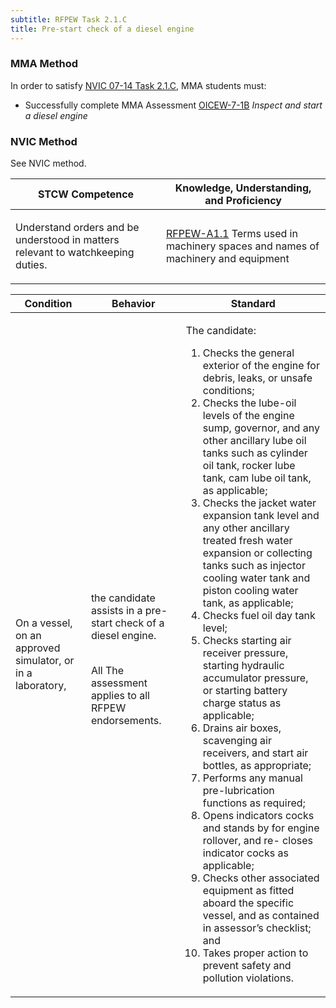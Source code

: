 ```yaml
---
subtitle: RFPEW Task 2.1.C 
title: Pre-start check of a diesel engine
---
```



### MMA Method

In order to satisfy  [NVIC 07-14  Task  2.1.C]({{site.baseurl}}/assets/images/nvic-07-14.pdf), MMA students must:

* Successfully complete MMA Assessment [OICEW-7-1B]({{site.baseurl}}/assessments/Engine/OICEW-7-1B) *Inspect and start a diesel engine*


### NVIC Method

<a onclick="togglevisibility('nvic_methods')" >See NVIC method.</a>

<div id='nvic_methods' class='hide'>

<table>
<thead>
<tr>
<th class='forty'> STCW Competence </th>
<th class='sixty'> Knowledge, Understanding, and Proficiency </th>
</tr>
</thead>




<tbody>
<tr><td markdown='1'>

Understand orders and be understood in matters relevant to watchkeeping duties.

</td><td markdown='1'>

[RFPEW-A1.1](../../tables/34.html#RFPEW-A1.1) Terms used in machinery spaces and names of machinery and equipment

</td></tr>


</tbody>
</table>


<table>
<thead>
<tr><th class='twenty'>  Condition </th><th class='twenty'> Behavior </th><th  class='sixty'>Standard </th></tr>
</thead>
<tbody >



<tr><td markdown='1'>

On a vessel, on an approved simulator, or in a laboratory,

</td><td markdown='1'>

the candidate assists in a pre-start check of a diesel engine.

<br>

<div class="tooltip">All
<span class="tooltiptext">
The assessment applies to all RFPEW endorsements.
</span>
</div>


</td><td markdown='1'>

The candidate:

1. Checks the general exterior of the engine for debris, leaks, or unsafe conditions;
2. Checks the lube-oil levels of the engine sump, governor, and any other ancillary lube oil tanks such as cylinder oil tank, rocker lube tank, cam lube oil tank, as applicable;
3. Checks the jacket water expansion tank level and any other ancillary treated fresh water expansion or collecting tanks such as injector cooling water tank and piston cooling water tank, as applicable;
4. Checks fuel oil day tank level;
5. Checks starting air receiver pressure, starting hydraulic accumulator pressure, or starting battery charge status as applicable;
6. Drains air boxes, scavenging air receivers, and start air bottles, as appropriate;
7. Performs any manual pre-lubrication functions as required;
8. Opens indicators cocks and stands by for engine rollover, and re- closes indicator cocks as applicable;
9. Checks other associated equipment as fitted aboard the specific vessel, and as contained in assessor’s checklist; and
10. Takes proper action to prevent safety and pollution violations.

</td></tr>
</tbody>
</table>
</div>
